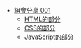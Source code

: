 * [組會分享 001](muxi-group-meeting001.github.io/README.md)
    * [HTML的部分](muxi-group-meeting001.github.io/%E7%B5%84%E6%9C%83%E5%88%86%E4%BA%AB001/HTML%E7%9A%84%E9%83%A8%E5%88%86.md)
    * [CSS的部分](muxi-group-meeting001.github.io/%E7%B5%84%E6%9C%83%E5%88%86%E4%BA%AB001/CSS的部分.md)
    * [JavaScript的部分](muxi-group-meeting001.github.io/%E7%B5%84%E6%9C%83%E5%88%86%E4%BA%AB001/JavaScript的部分.md)